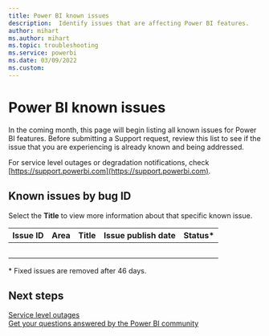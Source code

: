 ```yaml
---
title: Power BI known issues
description:  Identify issues that are affecting Power BI features. 
author: mihart
ms.author: mihart
ms.topic: troubleshooting    
ms.service: powerbi
ms.date: 03/09/2022  
ms.custom:  
---
```



# Power BI known issues

In the coming month, this page will begin listing all known issues for Power BI features. Before submitting a Support request, review this list to see if the issue that you are experiencing is already known and being addressed.

For service level outages or degradation notifications, check [https://support.powerbi.com](https://support.powerbi.com).  

## Known issues by bug ID

Select the **Title** to view more information about that specific known issue.

|Issue ID  |Area  |Title  |Issue publish date | Status*  |
|---------|---------|---------|---------|--------|
|     |          |       |          |   |
|      |          |         |         |  |
|      |          |         |         |  |
|      |          |         |         |  |
|      |          |         |         |  |

\* Fixed issues are removed after 46 days.

## Next steps

[Service level outages](https://support.powerbi.com)    
[Get your questions answered by the Power BI community](https://community.powerbi.com)